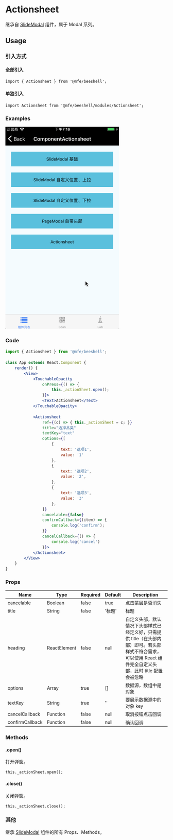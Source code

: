 # Actionsheet

继承自 [SlideModal](./SlideModal.md) 组件，属于 Modal 系列。

## Usage

### 引入方式
#### 全部引入
```
import { Actionsheet } from '@mfe/beeshell';
```

#### 单独引入
```
import Actionsheet from '@mfe/beeshell/modules/Actionsheet';
```

### Examples

![image](../images/Actionsheet/1.gif)


### Code

```jsx
import { Actionsheet } from '@mfe/beeshell';

class App extends React.Component {
    render() {
        <View>
            <TouchableOpacity
                onPress={() => {
                    this._actionSheet.open();
                }}>
                <Text>Actionsheet</Text>
            </TouchableOpacity>

            <Actionsheet
                ref={(c) => { this._actionSheet = c; }}
                title="选择品类"
                textKey="text"
                options={[
                    {
                        text: '选项1',
                        value: '1'
                    },
                    {
                        text: '选项2',
                        value: '2',
                    },
                    {
                        text: '选项3',
                        value: '3'
                    },
                ]}
                cancelable={false}
                confirmCallback={(item) => {
                    console.log('confirm');
                }}
                cancelCallback={() => {
                    console.log('cancel')
                }}>
            </Actionsheet>
        </View>
    }
}


```

### Props

| Name | Type | Required | Default | Description |
| ---- | ---- | ---- | ---- | ---- |
| cancelable | Boolean | false | true | 点击蒙层是否消失 |
| title | String | false | '标题' | 标题 |
| heading | ReactElement | false | null | 自定义头部，默认情况下头部样式已经定义好，只需提供 title（在头部内部）即可。若头部样式不符合需求，可以使用 React 组件完全自定义头部，此时 title 配置会被忽略 |
| options | Array | true | [] | 数据源，数组中是对象 |
| textKey | String | true | '' | 要展示数据源中的对象 key |
| cancelCallback | Function | false | null | 取消按钮点击回调 |
| confirmCallback | Function | false | null | 确认回调 |

### Methods

#### .open()

打开弹窗。

```
this._actionSheet.open();
```

#### .close()

关闭弹窗。

```
this._actionSheet.close();
```

### 其他

继承 [SlideModal](./SlideModal.md) 组件的所有 Props、Methods。
